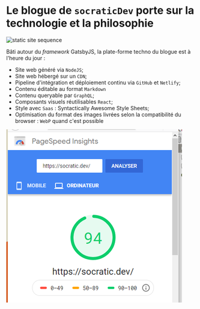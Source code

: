 # Le blogue de ``socraticDev`` porte sur la technologie et la philosophie

![static site sequence](https://dzone.com/storage/temp/11453293-static-site-generator.jpg)

Bâti autour du _framework_ GatsbyJS, la plate-forme techno du blogue est à l'heure du jour : 

- Site web généré via ``NodeJS``;
- Site web hébergé sur un ``CDN``;
- Pipeline d'intégration et déploiement continu via ``GitHub`` et ``Netlify``;
- Contenu éditable au format ``Markdown``
- Contenu queryable par ``GraphQL``;
- Composants visuels réutilisables ``React``;
- Style avec ``Saas`` : Syntactically Awesome Style Sheets;
- Optimisation du format des images livrées selon la compatibilité du browser : ``WebP`` quand c'est possible

![Métrique de performance du site](src/images/pageSpeedDesktop.png?raw=true)